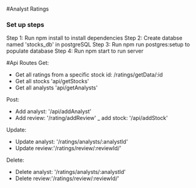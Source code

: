#Analyst Ratings 
### Set up steps
Step 1: Run npm install to install dependencies
Step 2: Create databse named 'stocks_db' in postgreSQL
Step 3: Run npm run postgres:setup to populate database
Step 4: Run npm start to run server

#Api Routes
Get:
- Get all ratings from a specific stock id: /ratings/getData/:id
- Get all stocks 'api/getStocks'
- Get all analysts 'api/getAnalysts'

Post: 
- Add analyst: '/api/addAnalyst'
- Add review: '/rating/addReview'
_ add stock: '/api/addStock'

Update: 
- Update analyst: '/ratings/analysts/:analystId'
- Update review:'/ratings/review/:reviewId/'

Delete: 
- Delete analyst: '/ratings/analysts/:analystId'
- Delete review:'/ratings/review/:reviewId/'
